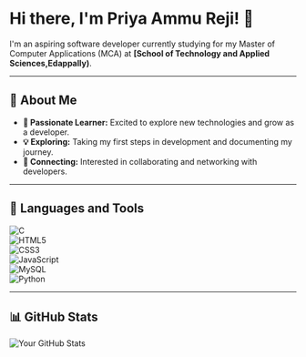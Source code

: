 # Hi there, I'm Priya Ammu Reji! 👋  

I'm an aspiring software developer currently studying for my Master of Computer Applications (MCA) at **[School of Technology and Applied Sciences,Edappally)**.  

---

## 🌱 About Me  
- **🚀 Passionate Learner:** Excited to explore new technologies and grow as a developer.  
- **💡 Exploring:** Taking my first steps in development and documenting my journey.  
- **🤝 Connecting:** Interested in collaborating and networking with developers.  

---

## 🔧 Languages and Tools  
![C](https://img.shields.io/badge/-C-A8B9CC?style=flat&logo=c&logoColor=white)  
![HTML5](https://img.shields.io/badge/-HTML5-E34F26?style=flat&logo=html5&logoColor=white)  
![CSS3](https://img.shields.io/badge/-CSS3-1572B6?style=flat&logo=css3&logoColor=white)  
![JavaScript](https://img.shields.io/badge/-JavaScript-F7DF1E?style=flat&logo=javascript&logoColor=black)  
![MySQL](https://img.shields.io/badge/-MySQL-4479A1?style=flat&logo=mysql&logoColor=white)  
![Python](https://img.shields.io/badge/-Python-3776AB?style=flat&logo=python&logoColor=white)  

---

## 📊 GitHub Stats  
![Your GitHub Stats](https://github-readme-stats.vercel.app/api?username=ammu-priya&show_icons=true&theme=radical)
